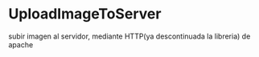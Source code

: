 # UploadImageToServer
subir imagen al servidor, mediante HTTP(ya descontinuada la libreria) de apache
